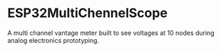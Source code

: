 # ESP32MultiChennelScope
A multi channel vantage meter built to see voltages at 10 nodes during analog electronics prototyping.  
